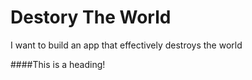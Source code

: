 # Destory The World
I want to build an app that effectively destroys the world

####This is a heading!
